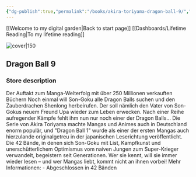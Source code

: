 ```yaml
---
{"dg-publish":true,"permalink":"/books/akira-toriyama-dragon-ball-9/","title":"\"Dragon Ball 9\"","tags":["manga","Fantasy"]}
---
```


[[Welcome to my digital garden\|Back to start page]]
[[Dashboards/Lifetime Reading\|To my lifetime reading]]

![cover|150](http://books.google.com/books/content?id=YbnuDQAAQBAJ&printsec=frontcover&img=1&zoom=1&edge=curl&source=gbs_api)

## Dragon Ball 9

### Store description

Der Auftakt zum Manga-Welterfolg mit über 250 Millionen verkauften Büchern Noch einmal will Son-Goku alle Dragon Balls suchen und den Zauberdrachen Shenlong herbeirufen. Der soll nämlich den Vater von Son-Gokus neuem Freund Upa wieder zum Leben erwecken. Nach einer Reihe aufregender Kämpfe fehlt ihm nun nur noch einer der Dragon Balls... Die Serie von Akira Toriyama machte Mangas und Animes auch in Deutschland enorm populär, und "Dragon Ball 1" wurde als einer der ersten Mangas auch hierzulande originalgetreu in der japanischen Leserichtung veröffentlicht. Die 42 Bände, in denen sich Son-Goku mit List, Kampfkunst und unerschütterlichem Optimismus vom naiven Jungen zum Super-Krieger verwandelt, begeistern seit Generationen. Wer sie kennt, will sie immer wieder lesen – und wer Mangas liebt, kommt nicht an ihnen vorbei! Mehr Informationen: - Abgeschlossen in 42 Bänden
```